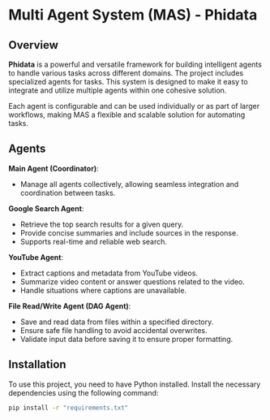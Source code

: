# Multi Agent System (MAS) - Phidata

## Overview

**Phidata** is a powerful and versatile framework for building intelligent agents to handle various tasks across different domains. The project includes specialized agents for tasks. This system is designed to make it easy to integrate and utilize multiple agents within one cohesive solution.

Each agent is configurable and can be used individually or as part of larger workflows, making MAS a flexible and scalable solution for automating tasks.


## Agents
**Main Agent (Coordinator)**:
  - Manage all agents collectively, allowing seamless integration and coordination between tasks.

**Google Search Agent**:
  - Retrieve the top search results for a given query.
  - Provide concise summaries and include sources in the response.
  - Supports real-time and reliable web search.

**YouTube Agent**:
  - Extract captions and metadata from YouTube videos.
  - Summarize video content or answer questions related to the video.
  - Handle situations where captions are unavailable.

**File Read/Write Agent (DAG Agent)**:
  - Save and read data from files within a specified directory.
  - Ensure safe file handling to avoid accidental overwrites.
  - Validate input data before saving it to ensure proper formatting.


## Installation
To use this project, you need to have Python installed. Install the necessary dependencies using the following command:

```bash
pip install -r "requirements.txt"
```